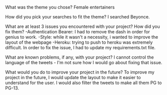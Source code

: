 What was the theme you chose?
Female entertainers 

How did you pick your searches to fit the theme?
I searched Beyonce. 

What are at least 3 issues you encountered with your project? How did you fix them?
-Authentication Bearer: I had to remove the dash in order for genius to work.
-Style: while it wasn't a necessity, i wanted to improve the layout of the webpage
-Heroku: trying to push to heroku was extremely difficult. In order to fix the issue, I had to update my requirements.txt file.

What are known problems, if any, with your project?
I cannot control the language of the tweets - I'm not sure how I would go about fixing that issue.

What would you do to improve your project in the future?
To improve my project in the future, I would update the layout to make it easier to understand for the user. I would also filter the tweets to make all them PG to PG-13.